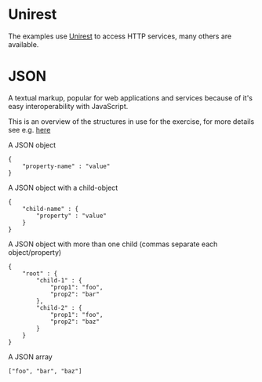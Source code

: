 # Unirest
The examples use [Unirest](http://unirest.io/java.html) to access HTTP services, many others are available.

# JSON
A textual markup, popular for web applications and services because of it's easy interoperability with JavaScript.

This is an overview of the structures in use for the exercise, for more details see e.g. [here](http://www.w3resource.com/JSON/introduction.php)

A JSON object
```
{
    "property-name" : "value"
}
```

A JSON object with a child-object
```
{
    "child-name" : {
        "property" : "value"
    }
}
```

A JSON object with more than one child (commas separate each object/property)
```
{
    "root" : {
        "child-1" : {
            "prop1": "foo",
            "prop2": "bar"
        },
        "child-2" : {
            "prop1": "foo",
            "prop2": "baz"
        }
    }
}
```

A JSON array
```
["foo", "bar", "baz"]
```
